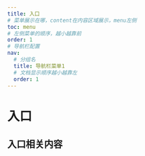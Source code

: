 ```yaml
---
title: 入口
# 菜单展示在哪，content在内容区域展示，menu左侧
toc: menu
# 左侧菜单的顺序，越小越靠前
order: 1
# 导航栏配置
nav:
  # 分组名
  title: 导航栏菜单1
  # 文档显示顺序越小越靠左
  order: 1
---
```


# 入口

## 入口相关内容
